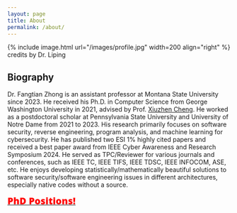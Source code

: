 ```yaml
---
layout: page
title: About
permalink: /about/
---
```


{% include image.html url="/images/profile.jpg" width=200 align="right" %}
credits by Dr. Liping
## Biography
  Dr. Fangtian Zhong is an assistant professor at Montana State University since 2023. He received his Ph.D. in Computer Science from George Washington University in 2021, advised by Prof. [Xiuzhen Cheng](https://www2.seas.gwu.edu/~cheng/). He worked as a postdoctoral scholar at Pennsylvania State University and University of Notre Dame from 2021 to 2023. His research primarily focuses on software security, reverse engineering, program analysis, and machine learning for cybersecurity. He has published two ESI 1% highly cited papers and received a best paper award from IEEE Cyber Awareness and Research Symposium 2024. He served as TPC/Reviewer for various journals and conferences, such as IEEE TC, IEEE TIFS, IEEE TDSC, IEEE INFOCOM, ASE, etc.
He enjoys developing statistically/mathematically beautiful solutions to software security/software engineering issues in different architectures, especially native codes without a source. 

<a href="https://fangtian-zhong.github.io/openings/">
  <span style="color:red;font-family:'Open Sans', Helvetica, Arial, sans-serif;font-weight:800;font-size:21px">
    PhD Positions! 
  </span>
</a>

